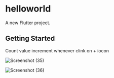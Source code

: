 # helloworld

A new Flutter project.

## Getting Started
Count value increment whenever clink on + iocon

 
 ![Screenshot (35)](https://github.com/shobhitmh/my-first-flutter-app/assets/118930409/5cde3acb-eca6-47dd-8961-bc4eeeef2dc9)



![Screenshot (36)](https://github.com/shobhitmh/my-first-flutter-app/assets/118930409/4779dbfe-616f-42a6-848d-eb32e243c208)
